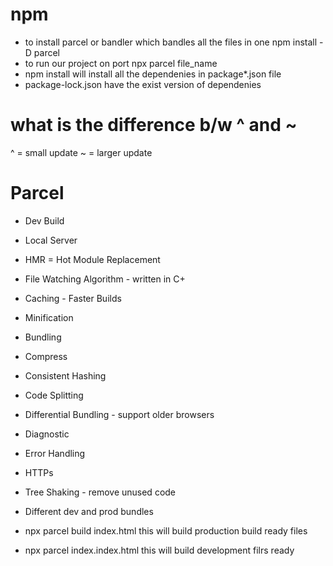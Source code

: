# npm

- to install parcel or bandler which bandles all the files in one
  npm install -D parcel
- to run our project on port
  npx parcel file_name
- npm install will install all the dependenies in package\*.json file
- package-lock.json have the exist version of dependenies

# what is the difference b/w ^ and ~

^ = small update
~ = larger update

# Parcel

- Dev Build
- Local Server
- HMR = Hot Module Replacement
- File Watching Algorithm - written in C+
- Caching - Faster Builds
- Minification
- Bundling
- Compress
- Consistent Hashing
- Code Splitting
- Differential Bundling - support older browsers
- Diagnostic
- Error Handling
- HTTPs
- Tree Shaking - remove unused code
- Different dev and prod bundles

- npx parcel build index.html
  this will build production build ready files
- npx parcel index.index.html
  this will build development filrs ready
